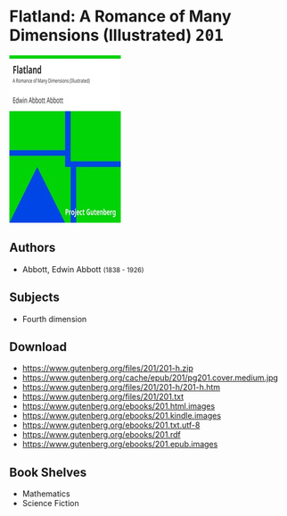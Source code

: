 # Flatland: A Romance of Many Dimensions (Illustrated) <kbd>201</kbd>

![](./cover.medium.jpg "")

## Authors


 - Abbott, Edwin Abbott <small>(1838 - 1926)</small>

## Subjects


 - Fourth dimension

## Download


 - https://www.gutenberg.org/files/201/201-h.zip
 - https://www.gutenberg.org/cache/epub/201/pg201.cover.medium.jpg
 - https://www.gutenberg.org/files/201/201-h/201-h.htm
 - https://www.gutenberg.org/files/201/201.txt
 - https://www.gutenberg.org/ebooks/201.html.images
 - https://www.gutenberg.org/ebooks/201.kindle.images
 - https://www.gutenberg.org/ebooks/201.txt.utf-8
 - https://www.gutenberg.org/ebooks/201.rdf
 - https://www.gutenberg.org/ebooks/201.epub.images

## Book Shelves


 - Mathematics
 - Science Fiction
